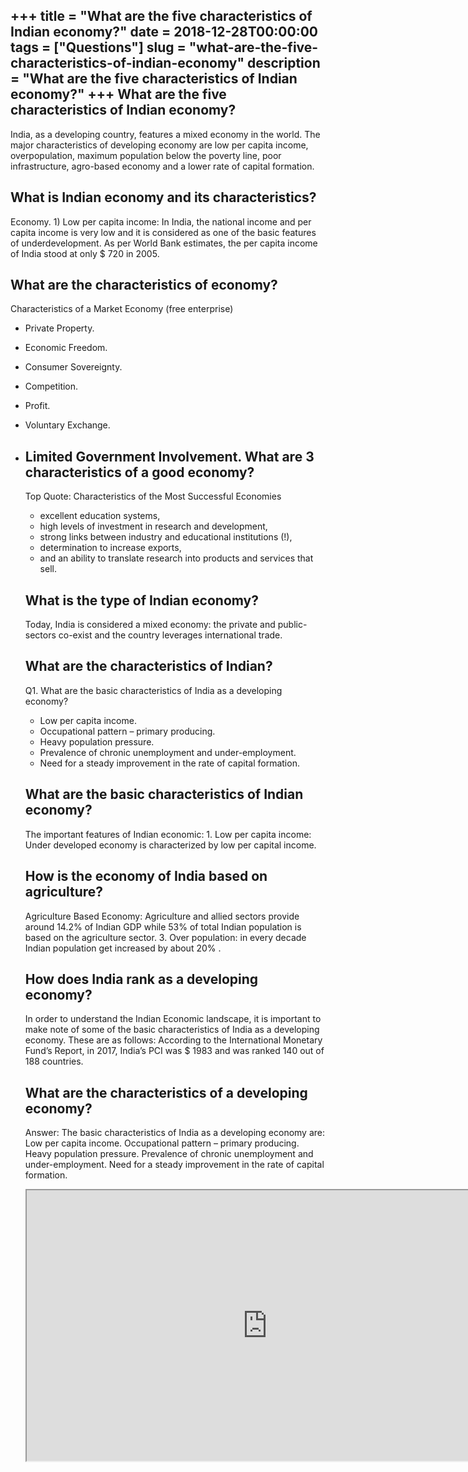 +++
title = "What are the five characteristics of Indian economy?"
date = 2018-12-28T00:00:00
tags = ["Questions"]
slug = "what-are-the-five-characteristics-of-indian-economy"
description = "What are the five characteristics of Indian economy?"
+++
What are the five characteristics of Indian economy?
----------------------------------------------------

India, as a developing country, features a mixed economy in the world. The major characteristics of developing economy are low per capita income, overpopulation, maximum population below the poverty line, poor infrastructure, agro-based economy and a lower rate of capital formation.

What is Indian economy and its characteristics?
-----------------------------------------------

Economy. 1) Low per capita income: In India, the national income and per capita income is very low and it is considered as one of the basic features of underdevelopment. As per World Bank estimates, the per capita income of India stood at only $ 720 in 2005.

What are the characteristics of economy?
----------------------------------------

Characteristics of a Market Economy (free enterprise)

- Private Property.
- Economic Freedom.
- Consumer Sovereignty.
- Competition.
- Profit.
- Voluntary Exchange.
- Limited Government Involvement. What are 3 characteristics of a good economy?
    ---------------------------------------------
    
    Top Quote: Characteristics of the Most Successful Economies
    
    
    - excellent education systems,
    - high levels of investment in research and development,
    - strong links between industry and educational institutions (!),
    - determination to increase exports,
    - and an ability to translate research into products and services that sell.
    
    What is the type of Indian economy?
    -----------------------------------
    
    Today, India is considered a mixed economy: the private and public-sectors co-exist and the country leverages international trade.
    
    What are the characteristics of Indian?
    ---------------------------------------
    
    Q1. What are the basic characteristics of India as a developing economy?
    
    
    - Low per capita income.
    - Occupational pattern – primary producing.
    - Heavy population pressure.
    - Prevalence of chronic unemployment and under-employment.
    - Need for a steady improvement in the rate of capital formation.
    
    What are the basic characteristics of Indian economy?
    -----------------------------------------------------
    
    The important features of Indian economic: 1. Low per capita income: Under developed economy is characterized by low per capital income.
    
    How is the economy of India based on agriculture?
    -------------------------------------------------
    
    Agriculture Based Economy: Agriculture and allied sectors provide around 14.2% of Indian GDP while 53% of total Indian population is based on the agriculture sector. 3. Over population: in every decade Indian population get increased by about 20% .
    
    How does India rank as a developing economy?
    --------------------------------------------
    
    In order to understand the Indian Economic landscape, it is important to make note of some of the basic characteristics of India as a developing economy. These are as follows: According to the International Monetary Fund’s Report, in 2017, India’s PCI was $ 1983 and was ranked 140 out of 188 countries.
    
    What are the characteristics of a developing economy?
    -----------------------------------------------------
    
    Answer: The basic characteristics of India as a developing economy are: Low per capita income. Occupational pattern – primary producing. Heavy population pressure. Prevalence of chronic unemployment and under-employment. Need for a steady improvement in the rate of capital formation.
    
    <iframe allow="accelerometer; autoplay; clipboard-write; encrypted-media; gyroscope; picture-in-picture" allowfullscreen="" class="__youtube_prefs__  epyt-is-override  no-lazyload" data-no-lazy="1" data-origheight="433" data-origwidth="770" data-skipgform_ajax_framebjll="" height="433" id="_ytid_32635" loading="lazy" src="https://www.youtube.com/embed/CBVt9b2wLuQ?enablejsapi=1&autoplay=0&cc_load_policy=0&cc_lang_pref=&iv_load_policy=1&loop=0&modestbranding=0&rel=1&fs=1&playsinline=0&autohide=2&theme=dark&color=red&controls=1&" title="YouTube player" width="770"></iframe>